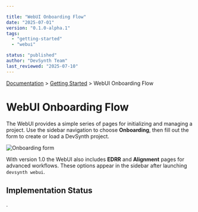 ```yaml
---

title: "WebUI Onboarding Flow"
date: "2025-07-01"
version: "0.1.0-alpha.1"
tags:
  - "getting-started"
  - "webui"

status: "published"
author: "DevSynth Team"
last_reviewed: "2025-07-10"
---
```

<div class="breadcrumbs">
<a href="../index.md">Documentation</a> &gt; <a href="index.md">Getting Started</a> &gt; WebUI Onboarding Flow
</div>

# WebUI Onboarding Flow

The WebUI provides a simple series of pages for initializing and managing a project.
Use the sidebar navigation to choose **Onboarding**, then fill out the form to create
or load a DevSynth project.

![Onboarding form](webui-onboarding.png)

With version 1.0 the WebUI also includes **EDRR** and **Alignment** pages
for advanced workflows. These options appear in the sidebar after launching
`devsynth webui`.

## Implementation Status

.
